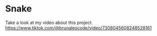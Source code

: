 # Snake
Take a look at my video about this project.           
https://www.tiktok.com/@brunalescode/video/7308045608248528161
